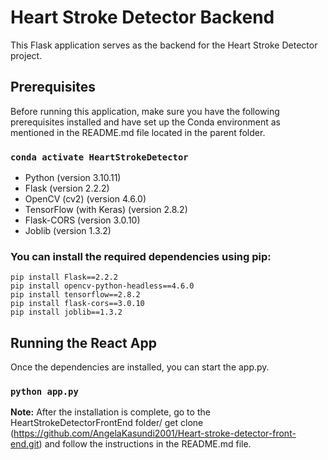 # Heart Stroke Detector Backend

This Flask application serves as the backend for the Heart Stroke Detector project.

## Prerequisites

Before running this application, make sure you have the following prerequisites installed and have set up the Conda environment as mentioned in the README.md file located in the parent folder.

### `conda activate HeartStrokeDetector`

- Python (version 3.10.11)
- Flask (version 2.2.2)
- OpenCV (cv2) (version 4.6.0)
- TensorFlow (with Keras) (version 2.8.2)
- Flask-CORS (version 3.0.10)
- Joblib (version 1.3.2)

 ### You can install the required dependencies using pip:
    pip install Flask==2.2.2
    pip install opencv-python-headless==4.6.0
    pip install tensorflow==2.8.2
    pip install flask-cors==3.0.10
    pip install joblib==1.3.2

## Running the React App

Once the dependencies are installed, you can start the app.py.
### `python app.py`

**Note:** After the installation is complete, go to the HeartStrokeDetectorFrontEnd folder/ get clone (https://github.com/AngelaKasundi2001/Heart-stroke-detector-front-end.git) and follow the instructions in the README.md file.

